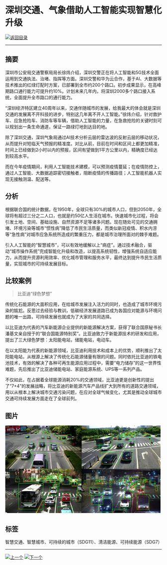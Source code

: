 # 深圳交通、气象借助人工智能实现智慧化升级

[![返回目录](http://img.shields.io/badge/点击-返回目录-875A7B.svg?style=flat&colorA=8F8F8F)](/)

----------

## 摘要

深圳市公安局交通警察局局长徐炜介绍，深圳交警正在将人工智能和5G技术全面运用到交通执法、治堵、指挥等方面。深圳交警和华为云合作，基于AI、大数据等技术推出的红绿灯配时方案，已部署到全市约200个路口。初步成果显示，在高峰期路口通行能力可提升约10%。计划未来几年内，将深圳2000多个路口接入系统，全面提升全市路口的通行能力。

“深圳经济特区建立40周年以来，交通伴随城市的发展，给我最大的体会就是深圳交通的发展离不开科技的进步，特别这几年离不开人工智能。”徐炜介绍，针对救护车、应急抢险车、消防车等车辆，借助人工智能的力量，在急救抢险的关键时刻可以规划出一条生命通道，保证一路绿灯地到达目的地。

除了深圳交通，深圳气象局通过AI技术分析云层的雷达波的反射云层的移动状况，从而提升对短临天气预报的精准度。对比从前，目前在时间和区间上都更加精准，时间上已经做到2小时以内的预报，区间有望做到1平方公里以内，精确度已经达到较高水平。

而在今年疫情期间，利用人工智能技术建模，可以预测疫情蔓延；在疫情防控上，通过人工智能、大数据追踪密切接触者，阻断疫情的传播路径；人工智能机器人实现无接触测温、配送等。

## 分析

根据联合国的统计数据，在1950年，全球只有30%的城市人口，但到2050年，全球将有超过三分之二人口，也就是约50亿人生活在城市。快速城市化过程，将会引发土地、空间、基础设施、自然资源不足等诸多问题。现在随处可见的交通拥堵、环境污染等城市“惯性病”降低了市民生活质量，而类似新冠疫情、积水内涝等“急性病”对城市应急系统所造成的繁重压力，都是城市治理所面对的棘手难题。

引入人工智能的“智慧城市”，可以有效地缓解以上“病症”。通过技术融合，驱动“城市操作系统”完成智能化升级和改造，以提高系统韧性，增强系统自适应能力，从而提升资源利用效率、优化城市管理和服务水平，最终达到提升市民生活质量，实现城市的可持续发展目标。

## 比较案例

> 比亚迪“绿色梦想”

传统化石能源的大面积应用，在给城市发展注入活力的同时，也造成了城市环境污染的尴尬。反思过去经验与教训，低碳经济发展道路已成为各国应对能源与环境问题的唯一出路，可持续发展也就成为了大家的共同选择。

以比亚迪为代表的汽车新能源企业提供的新能源解决方案，获得了联合国原秘书长潘基文亲自授于的“联合国能源特别奖”。比亚迪致力于新能源技术的研发和应用，提出了三大绿色梦想：太阳能电站，储能电站，电动车。

在以太阳能为代表的新能源领域，比亚迪利用技术和成本上的优势，顺利推出了太阳能电站，从根源上解决了传统化石能源储量有限的问题。同时依托比亚迪的铁电池技术，有效的解决了各种可再生能源应用过程中，需要“电力储存”的这一世界性难题，先后推出了比亚迪储能电站、家庭能源系统、UPS等一系列产品。

不仅如此，在占据着全球能源消耗20%的交通领域，比亚迪更是创新性的提出了“7+4”的发展战略，将比亚迪的新能源汽车产品线扩大到所有的道路交通领域，用以从根本上解决城市交通污染问题，在应对全球气候变化，尤其是推动全球城市交通可持续发展方面走在了全球前列。



## 图片

![图片](11.1.1.jpg)


## 标签

智慧交通、智慧城市、可持续的城市（SDG11）、清洁能源、可持续能源（SDG7）



----------

 [![上一个](http://img.shields.io/badge/查看-上一个-875A7B.svg?style=flat&colorA=8F8F8F)](https://doc.shanghaiopen.org.cn/case/10/3.html)
 [![下一个](http://img.shields.io/badge/查看-下一个-875A7B.svg?style=flat&colorA=8F8F8F)](https://doc.shanghaiopen.org.cn/case/11/2.html)
 
 
